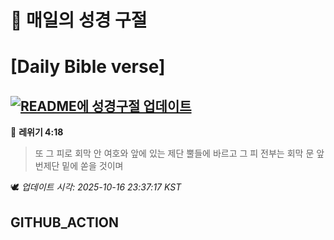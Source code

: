 # 🙏 매일의 성경 구절
# [Daily Bible verse]
## [![README에 성경구절 업데이트](https://github.com/DONGSUKA/first_test/actions/workflows/update-readme-bible.yml/badge.svg)](https://github.com/DONGSUKA/first_test/actions/workflows/update-readme-bible.yml)
<!-- START_BIBLE_VERSE -->
📖 **레위기 4:18**
> 또 그 피로 회막 안 여호와 앞에 있는 제단 뿔들에 바르고 그 피 전부는 회막 문 앞 번제단 밑에 쏟을 것이며

🕊️ _업데이트 시각: 2025-10-16 23:37:17 KST_
  <!-- END_BIBLE_VERSE -->
## GITHUB_ACTION
